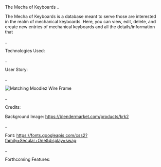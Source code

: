 The Mecha of Keyboards
_

The Mecha of Keyboards is a database meant to serve those are interested in the realm of mechanical keyboards. Here, you can view, edit, delete, and create new entries of mechanical keyboards and all the details/information that

_

Technologies Used:



_

User Story:



_

![Matching Moodiez Wire Frame](matching-moodiez-wire-frame.jpeg)

_

Credits:

Background Image: https://blendermarket.com/products/krk2

_

Font: https://fonts.googleapis.com/css2?family=Secular+One&display=swap

_

Forthcoming Features:

